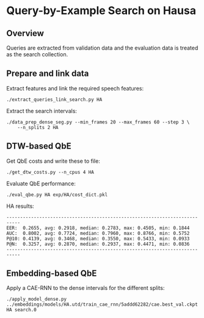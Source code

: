 Query-by-Example Search on Hausa
================================

Overview
--------
Queries are extracted from validation data and the evaluation data is treated
as the search collection.


Prepare and link data
---------------------
Extract features and link the required speech features:

    ./extract_queries_link_search.py HA

Extract the search intervals:

    ./data_prep_dense_seg.py --min_frames 20 --max_frames 60 --step 3 \
        --n_splits 2 HA


DTW-based QbE
-------------
Get QbE costs and write these to file:

    ./get_dtw_costs.py --n_cpus 4 HA

Evaluate QbE performance:

    ./eval_qbe.py HA exp/HA/cost_dict.pkl

HA results:

    ---------------------------------------------------------------------------
    EER:  0.2655, avg: 0.2918, median: 0.2783, max: 0.4505, min: 0.1844
    AUC:  0.8002, avg: 0.7724, median: 0.7960, max: 0.8766, min: 0.5752
    P@10: 0.4139, avg: 0.3468, median: 0.3550, max: 0.5433, min: 0.0933
    P@N:  0.3257, avg: 0.2870, median: 0.2937, max: 0.4471, min: 0.0836
    ---------------------------------------------------------------------------


Embedding-based QbE
-------------------
Apply a CAE-RNN to the dense intervals for the different splits:

    ./apply_model_dense.py ../embeddings/models/HA.utd/train_cae_rnn/5addd62282/cae.best_val.ckpt HA search.0


